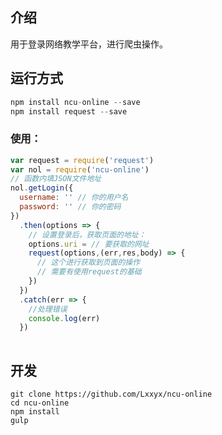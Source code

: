## 介绍
用于登录网络教学平台，进行爬虫操作。
## 运行方式
```javascript
npm install ncu-online --save
npm install request --save
```
### 使用：
```javascript
var request = require('request')
var nol = require('ncu-online')
// 函数内填JSON文件地址
nol.getLogin({
  username: '' // 你的用户名
  password: '' // 你的密码
})
  .then(options => {
    // 设置登录后，获取页面的地址：
    options.uri = // 要获取的网址
    request(options,(err,res,body) => {
      // 这个进行获取到页面的操作
      // 需要有使用request的基础
    })  
  })
  .catch(err => {
    //处理错误
    console.log(err)
  })
  
```
## 开发
```
git clone https://github.com/Lxxyx/ncu-online
cd ncu-online
npm install
gulp
```